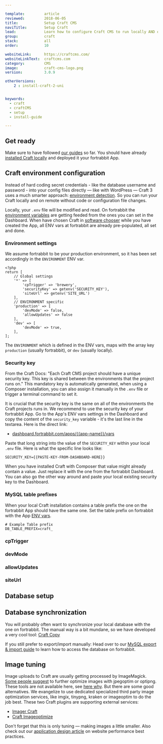 ```yaml
---

template:         article
reviewed:         2018-06-05
title:            Setup Craft CMS
naviTitle:        Setup Craft
lead:             Learn how to configure Craft CMS to run locally AND on fortrabbit, smoothly.
group:            craft
stack:            all
order:            10

websiteLink:      https://craftcms.com/
websiteLinkText:  craftcms.com
category:         CMS
image:            craft-cms-logo.png
version:          3.0.9

otherVersions:
    2 : install-craft-2-uni


keywords:
  - craft
  - craftCMS
  - setup
  - install-guide

---
```



## Get ready

Make sure to have followed [our guides](/craft-3-about) so far. You should have already [installed Craft locally](craft-3-install-local) and deployed it your fortrabbit App. 


<!--

TODO: rethink headlines:

* The Craft in the headline is notz needed here?
* What does the next headline and the one after actually say? whta makes them different?

-->

## Craft environment configuration

<!--

TODO: Storing credentials in an ENV var and enviroment detection are not the same thing IMO. I would separate the two topics. 1st of all, the credentials are stored in ENV. Second: use ENV detection to differentiate between local and prod.

-->

Instead of hard coding secret credentials - like the database username and password - into your config files directly — like with WordPress — Craft 3 uses a much smarter approach: [environment detection](local-development#toc-environment-detection). So you can run your Craft locally and on remote without code or configuration file changes.

Locally, your `.env` file will be modified and read. On fortrabbit the [environment variables](/env-vars) are getting feeded from the ones you can set in the Dashboard. When have chosen Craft in [software chooser](/app#toc-software-preset) while you have created the App, all ENV vars at fortrabbit are already pre-populated, all set and done.


### Environment settings

<!-- TODO: make clear which file is edited here! -->

We assume fortrabbit to be your production environment, so it has been set accordingly in the `ENVIRONMENT` ENV var. 

```
<?php
return [
    // Global settings
    '*' => [
        'cpTrigger' => 'brewery',
        'securityKey' => getenv('SECURITY_KEY'),
        'siteUrl' => getenv('SITE_URL')
    ],
    // ENVIRONMENT specific 
    'production' => [
        'devMode' => false,
        'allowUpdates' => false
    ],
    'dev' => [
        'devMode' => true,
    ],
];
```

The `ENVIRONMENT` which is defined in the ENV vars, maps with the array key `production` (usually fortrabbit), or `dev` (usually locally).

### Security key

<!-- TODO: shorten, maybe? -->

From the Craft Docs: "Each Craft CMS project should have a unique security key. This key is shared between the environments that the project runs on." This mandatory key is automatically generated, when using a Composer installation, you can also assign it manually in the `.env` file or trigger a terminal command to set it. 

It is crucial that the security key is the same on all of the environments the Craft projects runs in. We recommend to use the security key of your fortrabbit App. Go to the App's ENV vars settings in the Dashboard and copy the content of the `security_key` variable - it's the last line in the textarea. Here is the direct link:

* [dashboard.fortrabbit.com/apps/{{app-name}}/vars](https://dashboard.fortrabbit.com/apps/{{app-name}}/vars)

Paste that long string into the value of the `SECURITY_KEY` within your local `.env` file. Here is what the specific line looks like:

```dotenv
SECURITY_KEY={{PASTE-KEY-FROM-DASHBOARD-HERE}}
```

When you have installed Craft with Composer that value might already contain a value. Just replace it with the one from the fortrabbit Dashboard. You can also go the other way around and paste your local existing security key to the Dashboard.

### MySQL table prefixes

When your local Craft installation contains a table prefix the one on the fortrabbit App should have the same one. Set the table prefix on fortrabbit with the App [ENV vars](/env-vars).

```dotenv
# Example Table prefix
DB_TABLE_PREFIX=craft_
```


### cpTrigger

### devMode

### allowUpdates

### siteUrl



## Database setup



## Database synchronization

You will probably often want to synchronize your local database with the one on fortrabbit. The manual way is a bit mundane, so we have developed a very cool tool: [Craft Copy](https://github.com/fortrabbit/craft-copy)

If you still prefer to export/import manually: Head over to our [MySQL export & import guide](/mysql#toc-export-amp-import) to learn how to access the database on fortrabbit.


## Image tuning 

Image uploads to Craft are usually getting processed by ImageMagick. [Some people suggest](https://nystudio107.com/blog/creating-optimized-images-in-craft-cms) to further optimize images with jpegoptim or optipng. These tools are not available here, see [here why](/quirks#toc-no-root-shell). But there are some good alternatives. We evangelize to use dedicated specialized third party image optimization services, like imgix, tinypng, kraken or imageoptim to do the job best. These two Craft plugins are supporting external services:

* [Imager Craft](https://github.com/aelvan/Imager-Craft/)
* [Craft Imageoptimize](https://github.com/nystudio107/craft-imageoptimize)

Don't forget that this is only tuning — making images a little smaller. Also check out our [application design article](/app-design) on website performance best practices.

<!--

HTTPS?

I'd like to see the TLS/HTTPS topic covered in the help pages here for Craft, it's new for many users how this is done here. We have the X-forward header thing in the general article. Maybe there is a setting in Craft CMS?

https://craftcms.stackexchange.com/questions/4128/how-do-i-force-ssl-on-craft?utm_medium=organic&utm_source=google_rich_qa&utm_campaign=google_rich_qa

- - 


Describe what needs to be done to set a domain with Craft and fortrabbit.

DOMAINS
https://craftcms.com/support/site-url
https://app.intercom.io/a/apps/ntt8mpby/inbox/inbox/480927/conversations/16114188408
adding domains? which config needs to be changed in Craft?



cache headers images:
https://app.intercom.io/a/apps/ntt8mpby/inbox/inbox/conversation/16319087993

<IfModule mod_rewrite.c>
  RewriteEngine On
  RewriteCond %{REQUEST_FILENAME} !-f
  RewriteRule ^(.+)\.(\d+)\.(bmp|css|cur|gif|ico|jpe?g|js|png|svgz?|webp|webmanifest)$ $1.$3 [L]
</IfModule>
 -->
